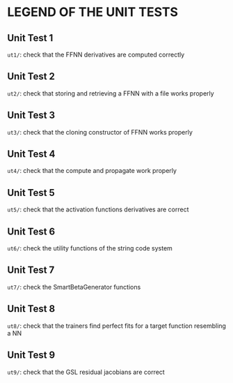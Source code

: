 # LEGEND OF THE UNIT TESTS



## Unit Test 1

`ut1/`: check that the FFNN derivatives are computed correctly



## Unit Test 2

`ut2/`: check that storing and retrieving a FFNN with a file works properly



## Unit Test 3

`ut3/`: check that the cloning constructor of FFNN works properly



## Unit Test 4

`ut4/`: check that the compute and propagate work properly



## Unit Test 5

`ut5/`: check that the activation functions derivatives are correct



## Unit Test 6

`ut6/`: check the utility functions of the string code system



## Unit Test 7

`ut7/`: check the SmartBetaGenerator functions



## Unit Test 8

`ut8/`: check that the trainers find perfect fits for a target function resembling a NN


## Unit Test 9

`ut9/`: check that the GSL residual jacobians are correct
